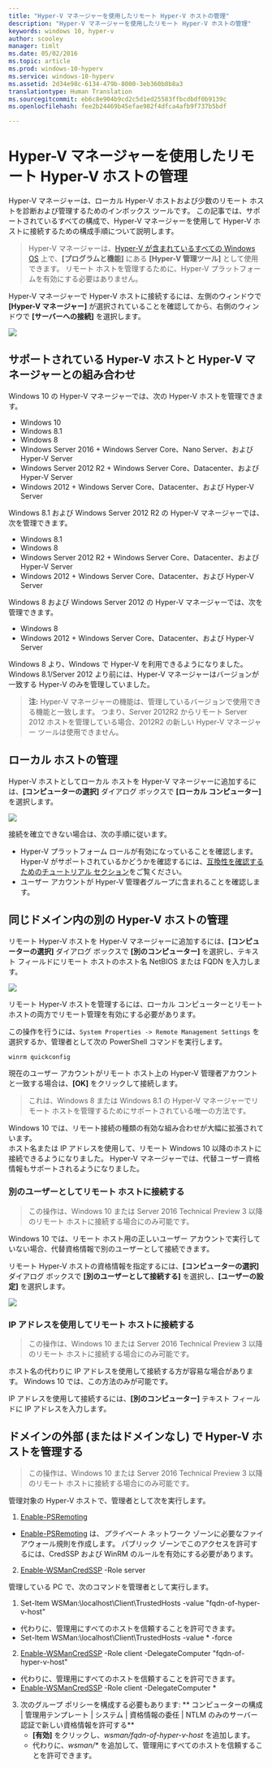 ```yaml
---
title: "Hyper-V マネージャーを使用したリモート Hyper-V ホストの管理"
description: "Hyper-V マネージャーを使用したリモート Hyper-V ホストの管理"
keywords: windows 10, hyper-v
author: scooley
manager: timlt
ms.date: 05/02/2016
ms.topic: article
ms.prod: windows-10-hyperv
ms.service: windows-10-hyperv
ms.assetid: 2d34e98c-6134-479b-8000-3eb360b8b8a3
translationtype: Human Translation
ms.sourcegitcommit: eb6c8e904b9cd2c5d1ed25583ffbcdbdf0b9139c
ms.openlocfilehash: fee2b24469b45efae982f4dfca4afb9f737b5bdf

---
```


# Hyper-V マネージャーを使用したリモート Hyper-V ホストの管理

Hyper-V マネージャーは、ローカル Hyper-V ホストおよび少数のリモート ホストを診断および管理するためのインボックス ツールです。  この記事では、サポートされているすべての構成で、Hyper-V マネージャーを使用して Hyper-V ホストに接続するための構成手順について説明します。

> Hyper-V マネージャーは、[Hyper-V が含まれているすべての Windows OS](../quick_start/walkthrough_compatibility.md#OperatingSystemRequirements) 上で、**[プログラムと機能]** にある **[Hyper-V 管理ツール]** として使用できます。  リモート ホストを管理するために、Hyper-V プラットフォームを有効にする必要はありません。

Hyper-V マネージャーで Hyper-V ホストに接続するには、左側のウィンドウで **[Hyper-V マネージャー]** が選択されていることを確認してから、右側のウィンドウで **[サーバーへの接続]** を選択します。

![](media/HyperVManager-ConnectToHost.png)

## サポートされている Hyper-V ホストと Hyper-V マネージャーとの組み合わせ
Windows 10 の Hyper-V マネージャーでは、次の Hyper-V ホストを管理できます。
* Windows 10
* Windows 8.1
* Windows 8
* Windows Server 2016 + Windows Server Core、Nano Server、および Hyper-V Server
* Windows Server 2012 R2 + Windows Server Core、Datacenter、および Hyper-V Server
* Windows 2012 + Windows Server Core、Datacenter、および Hyper-V Server

Windows 8.1 および Windows Server 2012 R2 の Hyper-V マネージャーでは、次を管理できます。
* Windows 8.1
* Windows 8
* Windows Server 2012 R2 + Windows Server Core、Datacenter、および Hyper-V Server
* Windows 2012 + Windows Server Core、Datacenter、および Hyper-V Server

Windows 8 および Windows Server 2012 の Hyper-V マネージャーでは、次を管理できます。
* Windows 8
* Windows 2012 + Windows Server Core、Datacenter、および Hyper-V Server

Windows 8 より、Windows で Hyper-V を利用できるようになりました。  Windows 8.1/Server 2012 より前には、Hyper-V マネージャーはバージョンが一致する Hyper-V のみを管理していました。

> **注:** Hyper-V マネージャーの機能は、管理しているバージョンで使用できる機能と一致します。  つまり、Server 2012R2 からリモート Server 2012 ホストを管理している場合、2012R2 の新しい Hyper-V マネージャー ツールは使用できません。

## ローカル ホストの管理 ##
Hyper-V ホストとしてローカル ホストを Hyper-V マネージャーに追加するには、**[コンピューターの選択]** ダイアログ ボックスで **[ローカル コンピューター]** を選択します。

![](media/HyperVManager-ConnectToLocalHost.png)

接続を確立できない場合は、次の手順に従います。
*  Hyper-V プラットフォーム ロールが有効になっていることを確認します。  
  Hyper-V がサポートされているかどうかを確認するには、[互換性を確認するためのチュートリアル セクション](../quick_start/walkthrough_compatibility.md)をご覧ください。
*  ユーザー アカウントが Hyper-V 管理者グループに含まれることを確認します。


## 同じドメイン内の別の Hyper-V ホストの管理 ##

リモート Hyper-V ホストを Hyper-V マネージャーに追加するには、**[コンピューターの選択]** ダイアログ ボックスで **[別のコンピューター]** を選択し、テキスト フィールドにリモート ホストのホスト名 NetBIOS または FQDN を入力します。

![](media/HyperVManager-ConnectToRemoteHost.png)

リモート Hyper-V ホストを管理するには、ローカル コンピューターとリモート ホストの両方でリモート管理を有効にする必要があります。

この操作を行うには、`System Properties -> Remote Management Settings` を選択するか、管理者として次の PowerShell コマンドを実行します。  

``` PowerShell
winrm quickconfig
```

現在のユーザー アカウントがリモート ホスト上の Hyper-V 管理者アカウントと一致する場合は、**[OK]** をクリックして接続します。  

> これは、Windows 8 または Windows 8.1 の Hyper-V マネージャーでリモート ホストを管理するためにサポートされている唯一の方法です。


Windows 10 では、リモート接続の種類の有効な組み合わせが大幅に拡張されています。  
ホスト名または IP アドレスを使用して、リモート Windows 10 以降のホストに接続できるようになりました。  Hyper-V マネージャーでは、代替ユーザー資格情報もサポートされるようになりました。  


### 別のユーザーとしてリモート ホストに接続する
> この操作は、Windows 10 または Server 2016 Technical Preview 3 以降のリモート ホストに接続する場合にのみ可能です。

Windows 10 では、リモート ホスト用の正しいユーザー アカウントで実行していない場合、代替資格情報で別のユーザーとして接続できます。

リモート Hyper-V ホストの資格情報を指定するには、**[コンピューターの選択]** ダイアログ ボックスで **[別のユーザーとして接続する]** を選択し、**[ユーザーの設定]** を選択します。

![](media/HyperVManager-ConnectToRemoteHostAltCreds.png)


### IP アドレスを使用してリモート ホストに接続する
> この操作は、Windows 10 または Server 2016 Technical Preview 3 以降のリモート ホストに接続する場合にのみ可能です。

ホスト名の代わりに IP アドレスを使用して接続する方が容易な場合があります。  Windows 10 では、この方法のみが可能です。

IP アドレスを使用して接続するには、**[別のコンピューター]** テキスト フィールドに IP アドレスを入力します。


## ドメインの外部 (またはドメインなし) で Hyper-V ホストを管理する ##
> この操作は、Windows 10 または Server 2016 Technical Preview 3 以降のリモート ホストに接続する場合にのみ可能です。

管理対象の Hyper-V ホストで、管理者として次を実行します。

1.  [Enable-PSRemoting](https://technet.microsoft.com/en-us/library/hh849694.aspx)
  * [Enable-PSRemoting](https://technet.microsoft.com/en-us/library/hh849694.aspx) は、*プライベート* ネットワーク ゾーンに必要なファイアウォール規則を作成します。 パブリック ゾーンでこのアクセスを許可するには、CredSSP および WinRM のルールを有効にする必要があります。
2.  [Enable-WSManCredSSP](https://technet.microsoft.com/en-us/library/hh849872.aspx) -Role server

管理している PC で、次のコマンドを管理者として実行します。

1. Set-Item WSMan:\localhost\Client\TrustedHosts -value "fqdn-of-hyper-v-host"
  * 代わりに、管理用にすべてのホストを信頼することを許可できます。
  * Set-Item WSMan:\localhost\Client\TrustedHosts -value * -force
2. [Enable-WSManCredSSP](https://technet.microsoft.com/en-us/library/hh849872.aspx) -Role client -DelegateComputer "fqdn-of-hyper-v-host"
  * 代わりに、管理用にすべてのホストを信頼することを許可できます。
  * [Enable-WSManCredSSP](https://technet.microsoft.com/en-us/library/hh849872.aspx) -Role client -DelegateComputer *
3. 次のグループ ポリシーを構成する必要もあります: ** コンピューターの構成 | 管理用テンプレート | システム | 資格情報の委任 | NTLM のみのサーバー認証で新しい資格情報を許可する**
    * **[有効]** をクリックし、*wsman/fqdn-of-hyper-v-host* を追加します。
    * 代わりに、_wsman/*_ を追加して、管理用にすべてのホストを信頼することを許可できます。



<!--HONumber=Jun16_HO5-->


